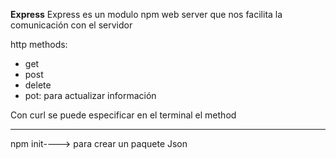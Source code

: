**Express**
Express es un modulo npm  web server que nos facilita la comunicación con el servidor

http methods:
- get
- post
- delete
- pot: para actualizar información

Con curl se puede especificar en el terminal el method

------
npm init----> para crear un paquete Json
